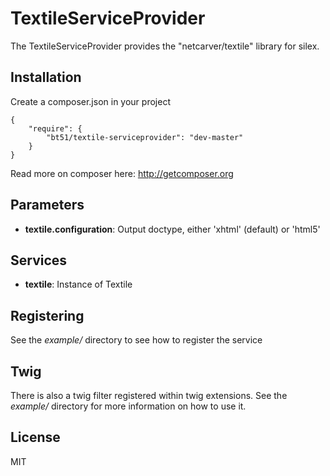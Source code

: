 TextileServiceProvider
================

The TextileServiceProvider provides the "netcarver/textile" library for silex.

Installation
------------

Create a composer.json in your project

    {
        "require": {
            "bt51/textile-serviceprovider": "dev-master"
        }
    }

Read more on composer here: http://getcomposer.org

Parameters
----------

* **textile.configuration**: Output doctype, either 'xhtml' (default) or 'html5'

Services
--------

* **textile**: Instance of Textile

Registering
----------

See the *example/* directory to see how to register the service

Twig
----

There is also a twig filter registered within twig extensions.
See the *example/* directory for more information on how to use it.

License
-------

MIT
